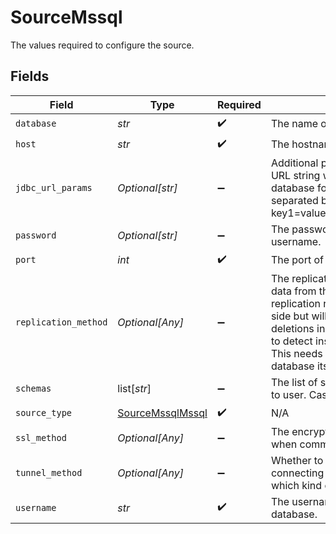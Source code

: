 # SourceMssql

The values required to configure the source.


## Fields

| Field                                                                                                                                                                                                                                                                                                  | Type                                                                                                                                                                                                                                                                                                   | Required                                                                                                                                                                                                                                                                                               | Description                                                                                                                                                                                                                                                                                            | Example                                                                                                                                                                                                                                                                                                |
| ------------------------------------------------------------------------------------------------------------------------------------------------------------------------------------------------------------------------------------------------------------------------------------------------------ | ------------------------------------------------------------------------------------------------------------------------------------------------------------------------------------------------------------------------------------------------------------------------------------------------------ | ------------------------------------------------------------------------------------------------------------------------------------------------------------------------------------------------------------------------------------------------------------------------------------------------------ | ------------------------------------------------------------------------------------------------------------------------------------------------------------------------------------------------------------------------------------------------------------------------------------------------------ | ------------------------------------------------------------------------------------------------------------------------------------------------------------------------------------------------------------------------------------------------------------------------------------------------------ |
| `database`                                                                                                                                                                                                                                                                                             | *str*                                                                                                                                                                                                                                                                                                  | :heavy_check_mark:                                                                                                                                                                                                                                                                                     | The name of the database.                                                                                                                                                                                                                                                                              | master                                                                                                                                                                                                                                                                                                 |
| `host`                                                                                                                                                                                                                                                                                                 | *str*                                                                                                                                                                                                                                                                                                  | :heavy_check_mark:                                                                                                                                                                                                                                                                                     | The hostname of the database.                                                                                                                                                                                                                                                                          |                                                                                                                                                                                                                                                                                                        |
| `jdbc_url_params`                                                                                                                                                                                                                                                                                      | *Optional[str]*                                                                                                                                                                                                                                                                                        | :heavy_minus_sign:                                                                                                                                                                                                                                                                                     | Additional properties to pass to the JDBC URL string when connecting to the database formatted as 'key=value' pairs separated by the symbol '&'. (example: key1=value1&key2=value2&key3=value3).                                                                                                       |                                                                                                                                                                                                                                                                                                        |
| `password`                                                                                                                                                                                                                                                                                             | *Optional[str]*                                                                                                                                                                                                                                                                                        | :heavy_minus_sign:                                                                                                                                                                                                                                                                                     | The password associated with the username.                                                                                                                                                                                                                                                             |                                                                                                                                                                                                                                                                                                        |
| `port`                                                                                                                                                                                                                                                                                                 | *int*                                                                                                                                                                                                                                                                                                  | :heavy_check_mark:                                                                                                                                                                                                                                                                                     | The port of the database.                                                                                                                                                                                                                                                                              | 1433                                                                                                                                                                                                                                                                                                   |
| `replication_method`                                                                                                                                                                                                                                                                                   | *Optional[Any]*                                                                                                                                                                                                                                                                                        | :heavy_minus_sign:                                                                                                                                                                                                                                                                                     | The replication method used for extracting data from the database. STANDARD replication requires no setup on the DB side but will not be able to represent deletions incrementally. CDC uses {TBC} to detect inserts, updates, and deletes. This needs to be configured on the source database itself. |                                                                                                                                                                                                                                                                                                        |
| `schemas`                                                                                                                                                                                                                                                                                              | list[*str*]                                                                                                                                                                                                                                                                                            | :heavy_minus_sign:                                                                                                                                                                                                                                                                                     | The list of schemas to sync from. Defaults to user. Case sensitive.                                                                                                                                                                                                                                    |                                                                                                                                                                                                                                                                                                        |
| `source_type`                                                                                                                                                                                                                                                                                          | [SourceMssqlMssql](../../models/shared/sourcemssqlmssql.md)                                                                                                                                                                                                                                            | :heavy_check_mark:                                                                                                                                                                                                                                                                                     | N/A                                                                                                                                                                                                                                                                                                    |                                                                                                                                                                                                                                                                                                        |
| `ssl_method`                                                                                                                                                                                                                                                                                           | *Optional[Any]*                                                                                                                                                                                                                                                                                        | :heavy_minus_sign:                                                                                                                                                                                                                                                                                     | The encryption method which is used when communicating with the database.                                                                                                                                                                                                                              |                                                                                                                                                                                                                                                                                                        |
| `tunnel_method`                                                                                                                                                                                                                                                                                        | *Optional[Any]*                                                                                                                                                                                                                                                                                        | :heavy_minus_sign:                                                                                                                                                                                                                                                                                     | Whether to initiate an SSH tunnel before connecting to the database, and if so, which kind of authentication to use.                                                                                                                                                                                   |                                                                                                                                                                                                                                                                                                        |
| `username`                                                                                                                                                                                                                                                                                             | *str*                                                                                                                                                                                                                                                                                                  | :heavy_check_mark:                                                                                                                                                                                                                                                                                     | The username which is used to access the database.                                                                                                                                                                                                                                                     |                                                                                                                                                                                                                                                                                                        |